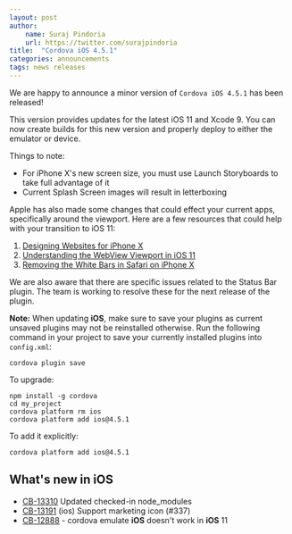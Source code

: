 ```yaml
---
layout: post
author:
    name: Suraj Pindoria
    url: https://twitter.com/surajpindoria
title:  "Cordova iOS 4.5.1"
categories: announcements
tags: news releases
---
```


We are happy to announce a minor version of `Cordova iOS 4.5.1` has been released!

This version provides updates for the latest iOS 11 and Xcode 9. You can now create builds for this new version and properly deploy to either the emulator or device.

Things to note:

* For iPhone X's new screen size, you must use Launch Storyboards to take full advantage of it
* Current Splash Screen images will result in letterboxing

Apple has also made some changes that could effect your current apps, specifically around the viewport. Here are a few resources that could help with your transition to iOS 11:

1. [Designing Websites for iPhone X](https://webkit.org/blog/7929/designing-websites-for-iphone-x/)
2. [Understanding the WebView Viewport in iOS 11](https://ayogo.com/blog/ios11-viewport/)
3. [Removing the White Bars in Safari on iPhone X](http://stephenradford.me/removing-the-white-bars-in-safari-on-iphone-x/)

We are also aware that there are specific issues related to the Status Bar plugin. The team is working to resolve these for the next release of the plugin.

**Note:** When updating **iOS**, make sure to save your plugins as current unsaved plugins may not be reinstalled otherwise. Run the following command in your project to save your currently installed plugins into `config.xml`:

    cordova plugin save

To upgrade:

    npm install -g cordova
    cd my_project
    cordova platform rm ios
    cordova platform add ios@4.5.1

To add it explicitly:

    cordova platform add ios@4.5.1

<!--more-->
## What's new in iOS

* [CB-13310](https://issues.apache.org/jira/browse/CB-13310) Updated checked-in node_modules
* [CB-13191](https://issues.apache.org/jira/browse/CB-13191) (ios) Support marketing icon (#337)
* [CB-12888](https://issues.apache.org/jira/browse/CB-12888) - cordova emulate **iOS** doesn't work in **iOS** 11
